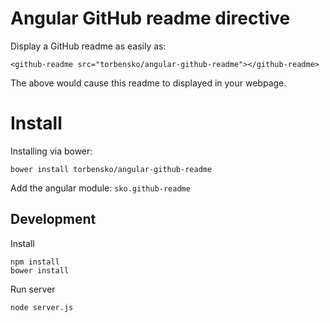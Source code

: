 # Angular GitHub readme directive

Display a GitHub readme as easily as:

    <github-readme src="torbensko/angular-github-readme"></github-readme>

The above would cause this readme to displayed in your webpage.


# Install

Installing via bower:

    bower install torbensko/angular-github-readme

Add the angular module: `sko.github-readme`


## Development

Install

    npm install
    bower install

Run server

    node server.js